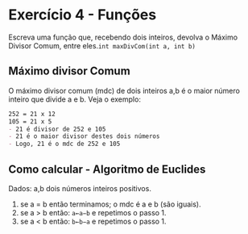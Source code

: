 # Exercício 4 - Funções
Escreva uma função que, recebendo dois inteiros, devolva o Máximo Divisor Comum, entre eles.`int maxDivCom(int a, int b)`

## Máximo divisor Comum
O máximo divisor comum (mdc) de dois inteiros a,b é o maior número inteiro que divide a e b. Veja o exemplo:
```markdown
252 = 21 x 12
105 = 21 x 5
- 21 é divisor de 252 e 105
- 21 é o maior divisor destes dois números
- Logo, 21 é o mdc de 252 e 105
```

## Como calcular - Algoritmo de Euclides
Dados: a,b dois números inteiros positivos.

1. se a = b então terminamos; o mdc é a e b (são iguais).
2. se a > b então: `a←a−b` e repetimos o passo 1.
3. se a < b então: `b←b−a` e repetimos o passo 1.